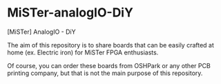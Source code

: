 # MiSTer-analogIO-DiY
[MiSTer] AnalogIO - DiY

The aim of this repository is to share boards that can be easily crafted at home (ex. Electric iron) for MiSTer FPGA enthusiasts.

Of course, you can order these boards from OSHPark or any other PCB printing company, but that is not the main purpose of this repository.
